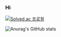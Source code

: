 ### Hi

[![Solved.ac
프로필](http://mazassumnida.wtf/api/generate_badge?boj={gyuzic})](https://solved.ac/{gyuzic})

![Anurag's GitHub stats](https://github-readme-stats.vercel.app/api?username=gyuminv2&show_icons=true&theme=white)



<!--
**gyuminv2/gyuminv2** is a ✨ _special_ ✨ repository because its `README.md` (this file) appears on your GitHub profile.

Here are some ideas to get you started:

- 🔭 I’m currently working on ...
- 🌱 I’m currently learning ...
- 👯 I’m looking to collaborate on ...
- 🤔 I’m looking for help with ...
- 💬 Ask me about ...
- 📫 How to reach me: ...
- 😄 Pronouns: ...
- ⚡ Fun fact: ...
-->
